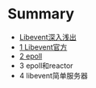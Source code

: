 # Summary

* [Libevent深入浅出](README.md)
* [1 Libevent官方](chapter1.md)
* [2 epoll](2-epoll.md)
* 3 epoll和reactor
* 4 libevent简单服务器

